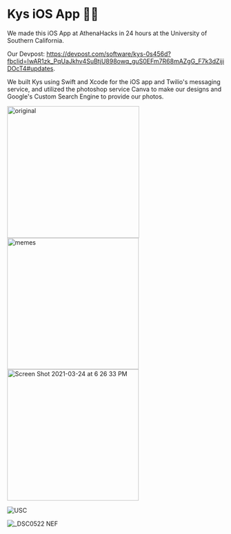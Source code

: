 # Kys iOS App 📲💬

We made this iOS App at AthenaHacks in 24 hours at the University of Southern California.

Our Devpost: https://devpost.com/software/kys-0s456d?fbclid=IwAR1zk_PqUaJkhv4SuBtjU898owq_guS0EFm7R68mAZgG_F7k3dZijiDOcT4#updates.

We built Kys using Swift and Xcode for the iOS app and Twilio's messaging service, and utilized the photoshop service Canva to make our designs and Google's Custom Search Engine to provide our photos.

<img width="306" alt="original" src="https://user-images.githubusercontent.com/19508013/112406081-b99b9700-8cd0-11eb-9080-54c4e706e64a.png">

<img width="305" alt="memes" src="https://user-images.githubusercontent.com/19508013/112406151-d768fc00-8cd0-11eb-8984-627cbf9486ee.png">

<img width="305" alt="Screen Shot 2021-03-24 at 6 26 33 PM" src="https://user-images.githubusercontent.com/19508013/112404956-91129d80-8cce-11eb-9c3c-0aa2d0071bb9.png">

![USC](https://user-images.githubusercontent.com/19508013/111696765-eb54bf80-87f1-11eb-9b13-0a720857d098.jpeg)

![_DSC0522 NEF](https://user-images.githubusercontent.com/19508013/111709140-57402380-8804-11eb-8868-00472f95a3f6.jpeg)
